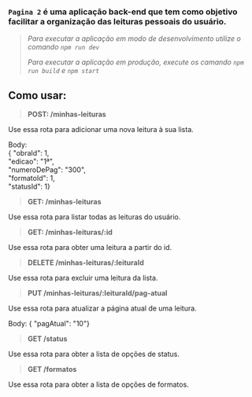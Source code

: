 ### ```Pagina 2``` é uma aplicação back-end que tem como objetivo facilitar a organização das leituras pessoais do usuário.

> *<p>Para executar a aplicação em modo de desenvolvimento utilize o comando ```npm run dev```</p>*
> *<p>Para executar a aplicação em produção, execute os camando ```npm run build``` e ```npm start```</p>*

## Como usar:
> **POST: /minhas-leituras**
<p>Use essa rota para adicionar uma nova leitura à sua lista.</p>
<p>Body: </br>
 { "obraId": 1, </br>
  "edicao": "1ª",  </br>
  "numeroDePag": "300",  </br>
  "formatoId": 1,  </br>
  "statusId": 1}
</p>

> **GET: /minhas-leituras**
<p>Use essa rota para listar todas as leituras do usuário.</p>

> **GET: /minhas-leituras/:id**
<p>Use essa rota para obter uma leitura a partir do id.</p>

> **DELETE /minhas-leituras/:leituraId**
<p>Use essa rota para excluir uma leitura da lista.</p>

> **PUT /minhas-leituras/:leituraId/pag-atual**
<p>Use essa rota para atualizar a página atual de uma leitura.</p>
<p>Body: 
{ "pagAtual": "10"}
</p>

> **GET /status**
<p>Use essa rota para obter a lista de opções de status.</p>

> **GET /formatos**
<p>Use essa rota para obter a lista de opções de formatos.</p>
